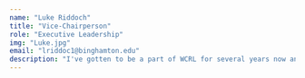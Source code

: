 ```yaml
---
name: "Luke Riddoch"
title: "Vice-Chairperson"
role: "Executive Leadership"
img: "Luke.jpg"
email: "lriddoc1@binghamton.edu"
description: "I've gotten to be a part of WCRL for several years now and have loved everything it has brought me. I'm a physics major but truly a maker in spirit. WCRL has given me the opportunity to learn new skills, work on meaningful projects like extreme bots or the arena, and learn from and with others!"
---
```

